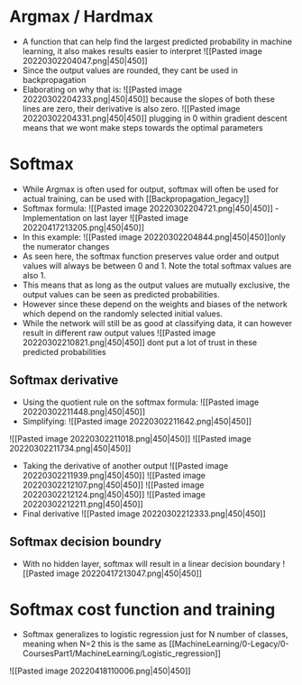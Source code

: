 # Argmax / Hardmax
- A function that can help find the largest predicted probability in machine learning, it also makes results easier to interpret
![[Pasted image 20220302204047.png|450|450]]
- Since the output values are rounded, they cant be used in backpropagation
- Elaborating on why that is:
![[Pasted image 20220302204233.png|450|450]]
because the slopes of both these lines are zero, their derivative is also zero.
![[Pasted image 20220302204331.png|450|450]]
plugging in 0 within gradient descent means that we wont make steps towards the optimal parameters

# Softmax
- While Argmax is often used for output, softmax will often be used for actual training, can be used with [[Backpropagation_legacy]]
- Softmax formula:
![[Pasted image 20220302204721.png|450|450]]
-Implementation on last layer 
![[Pasted image 20220417213205.png|450|450]]
- In this example:
![[Pasted image 20220302204844.png|450|450]]only the numerator changes
- As seen here, the softmax function preserves value order and output values will always be between 0 and 1. Note the total softmax values are also 1. 
- This means that as long as the output values are mutually exclusive, the output values can be seen as predicted probabilities.
- However since these depend on the weights and biases of the network which depend on the randomly selected initial values.
- While the network will still be as good at classifying data, it can however result in different raw output values
![[Pasted image 20220302210821.png|450|450]]
dont put a lot of trust in these predicted probabilities 

## Softmax derivative
- Using the quotient rule on the softmax formula:
![[Pasted image 20220302211448.png|450|450]]
- Simplifying:
![[Pasted image 20220302211642.png|450|450]]

![[Pasted image 20220302211018.png|450|450]]
![[Pasted image 20220302211734.png|450|450]]

- Taking the derivative of another output
![[Pasted image 20220302211939.png|450|450]]
![[Pasted image 20220302212107.png|450|450]]
![[Pasted image 20220302212124.png|450|450]]
![[Pasted image 20220302212211.png|450|450]]
- Final derivative
![[Pasted image 20220302212333.png|450|450]]

## Softmax decision boundry
- With no hidden layer, softmax will result in a linear decision boundary 
![[Pasted image 20220417213047.png|450|450]]

# Softmax cost function and training
- Softmax generalizes to logistic regression just for N number of classes, meaning when N=2 this is the same as [[MachineLearning/0-Legacy/0-CoursesPart1/MachineLearning/Logistic_regression]] 

![[Pasted image 20220418110006.png|450|450]]

